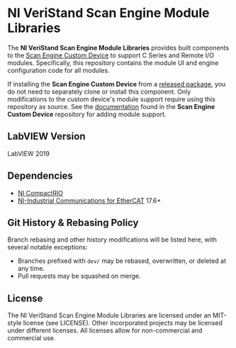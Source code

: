 # NI VeriStand Scan Engine Module Libraries

The **NI VeriStand Scan Engine Module Libraries** provides built components to the [Scan Engine Custom Device](https://github.com/ni/niveristand-scan-engine-ethercat-custom-device) to support C Series and Remote I/O modules. Specifically, this repository contains the module UI and engine configuration code for all modules.

If installing the **Scan Engine Custom Device** from a [released package](https://github.com/ni/niveristand-scan-engine-ethercat-custom-device/releases/latest), you do not need to separately clone or install this component. Only modifications to the custom device's module support require using this repository as source. See the [documentation](https://github.com/ni/niveristand-scan-engine-ethercat-custom-device/blob/main/docs/Adding%20New%20Modules.md) found in the **Scan Engine Custom Device** repository for adding module support.

## LabVIEW Version

LabVIEW 2019

## Dependencies

- [NI CompactRIO](http://www.ni.com/en-us/support/downloads/drivers/download.ni-compactrio.html)
- [NI-Industrial Communications for EtherCAT](https://www.ni.com/en-us/support/downloads/drivers/download.ni-industrial-communications-for-ethercat.html) 17.6+

## Git History & Rebasing Policy
Branch rebasing and other history modifications will be listed here, with several notable exceptions:
- Branches prefixed with `dev/` may be rebased, overwritten, or deleted at any time.
- Pull requests may be squashed on merge.

## License

The NI VeriStand Scan Engine Module Libraries are licensed under an MIT-style license (see LICENSE). Other incorporated projects may be licensed under different licenses. All licenses allow for non-commercial and commercial use.
